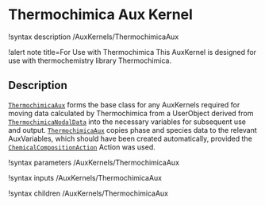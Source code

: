 # Thermochimica Aux Kernel

!syntax description /AuxKernels/ThermochimicaAux

!alert note title=For Use with Thermochimica
This AuxKernel is designed for use with thermochemistry library Thermochimica.

## Description

[`ThermochimicaAux`](ThermochimicaAux.md) forms the base class for any AuxKernels required for moving data
calculated by Thermochimica from a UserObject derived from [`ThermochimicaNodalData`](ThermochimicaNodalData.md)
into the necessary variables for subsequent use and output.
[`ThermochimicaAux`](ThermochimicaAux.md) copies phase and species data to the relevant AuxVariables, which
should have been created automatically, provided the [`ChemicalCompositionAction`](ChemicalCompositionAction.md) Action
was used.

!syntax parameters /AuxKernels/ThermochimicaAux

!syntax inputs /AuxKernels/ThermochimicaAux

!syntax children /AuxKernels/ThermochimicaAux
